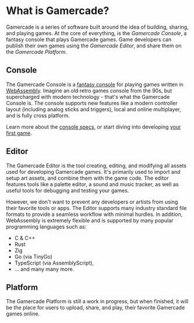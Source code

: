# What is Gamercade?

Gamercade is a series of software built around the idea of building, sharing, and playing games. At the core of everything, is the *Gamercade Console*, a fantasy console that plays Gamercade games. Game developers can publish their own games using the *Gamercade Editor*, and share them on the *Gamercade Platform*.

## Console

The Gamercade Console is a [fantasy console](https://en.wikipedia.org/wiki/Fantasy_video_game_console) for playing games written in [WebAssembly](https://en.wikipedia.org/wiki/WebAssembly). Imagine an old retro games console from the 90s, but supercharged with modern technology - that's what the Gamercade Console is. The console supports new features like a modern controller layout (including analog sticks and triggers), local and online multiplayer, and is fully cross platform.

Learn more about the [console specs](/docs/console-specs), or start diving into developing [your first game](/docs/your-first-game).

## Editor

The Gamercade Editor is the tool creating, editing, and modifying all assets used for developing Gamercade games. It's primarily used to import and setup art assets, and combine them with the game code. The editor features tools like a palette editor, a sound and music tracker, as well as useful tools for debugging and testing your games.

However, we don't want to prevent any developers or artists from using their favorite tools or apps. The Editor supports many industry standard file formats to provide a seamless workflow with minimal hurdles. In addition, WebAssembly is extremely flexible and is supported by many popular programming languages such as:

- C & C++
- Rust
- Zig
- Go (via TinyGo)
- TypeScript (via AssemblyScript), 
- ... and many many more.

## Platform

The Gamercade Platform is still a work in progress, but when finished, it will be the place for users to upload, share, and play, their favorite Gamercade games online.